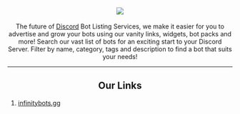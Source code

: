 <h2 align='center'>
  <img src="https://pbs.twimg.com/profile_banners/1365471907001237510/1653174132/1500x500" />
  <br> 
</h2>
<p align="center">
The future of <a href="https://discord.com">Discord</a> Bot Listing Services, we make it easier for you to advertise and grow your bots using our vanity links, widgets, bot packs and more! Search our vast list of bots for an exciting start to your Discord Server. Filter by name, category, tags and description to find a bot that suits your needs!
</p>

<hr>

<h2 align='center'>
  Our Links
</h2>

<ol>
  <li><a href="https://infinitybots.gg">infinitybots.gg</a></li>
</ol>
